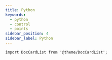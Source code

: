 ```yaml
---
title: Python
keywords:
  - python
  - control
  - points
sidebar_position: 4
sidebar_label: Python
---
```


```mdx-code-block
import DocCardList from '@theme/DocCardList';
```

<DocCardList />
